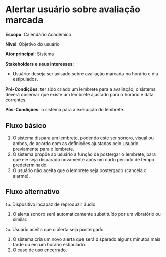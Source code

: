 # Alertar usuário sobre avaliação marcada

__Escopo__: Calendário Acadêmico

__Nível__: Objetivo do usuário

__Ator principal__: Sistema

__Stakeholders e seus interesses__:

* Usuário: deseja ser avisado sobre avaliação marcada no horário e dia estipulados.

__Pré-Condições__: ter sido criado um lembrete para a avaliação; o sistema deverá observar que existe um lembrete ajustado para o horário e data correntes.

__Pós-Condições__: o sistema pára a execução do lembrete.

## Fluxo básico

1. O sistema dispara um lembrete, podendo este ser sonoro, visual ou ambos, de acordo com as definições ajustadas pelo usuário previamente para o lembrete.
2. O sistema propõe ao usuário a função de postergar o lembrete, para que ele seja disparado novamente após um curto período de tempo predeterminado.
3. O usuário não aceita que o lembrete seja postergado (cancela o alarme).

## Fluxo alternativo

`1a`. Dispositivo incapaz de reproduzir áudio

  1. O alerta sonoro será automaticamente substituído por um vibratório ou similar.

`2a`. Usuário aceita que o alerta seja postergado

  1. O sistema cria um novo alerta que será disparado alguns minutos mais tarde ou em um horário estipulado.
  2. O caso de uso encerrado.
